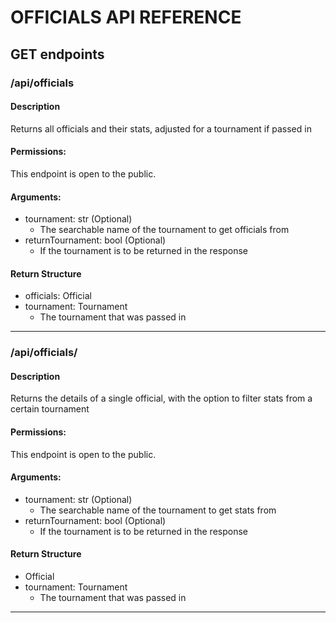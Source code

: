 # OFFICIALS API REFERENCE

## GET endpoints

### /api/officials

#### Description

Returns all officials and their stats, adjusted for a tournament if passed in

#### Permissions:

This endpoint is open to the public.

#### Arguments:

- tournament: str (Optional)
    - The searchable name of the tournament to get officials from
- returnTournament: bool (Optional)
    - If the tournament is to be returned in the response

#### Return Structure

- officials: Official
- tournament: Tournament
  - The tournament that was passed in
<hr>

### /api/officials/<searchable>

#### Description

Returns the details of a single official, with the option to filter stats from a certain tournament

#### Permissions:

This endpoint is open to the public.

#### Arguments:

- tournament: str (Optional)
    - The searchable name of the tournament to get stats from
- returnTournament: bool (Optional)
    - If the tournament is to be returned in the response
#### Return Structure

- Official
- tournament: Tournament
  - The tournament that was passed in
<hr>
